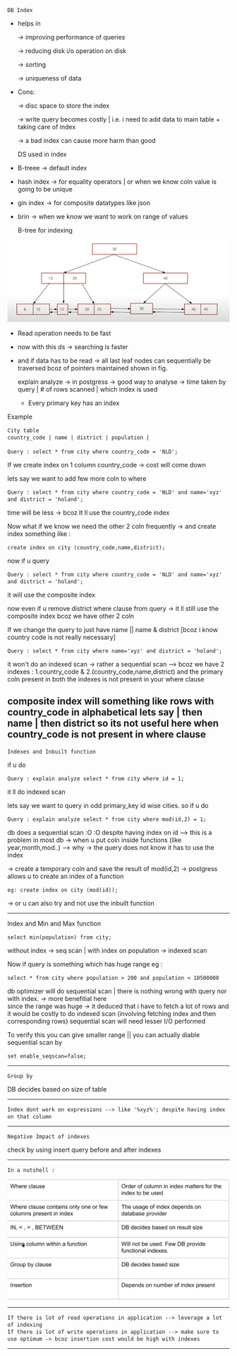     DB Index

* helps in

  -> improving performance of queries

  -> reducing disk i/o operation on disk

  -> sorting

  -> uniqueness of data

* Cons:

  -> disc space to store the index

  -> write query becomes costly | i.e. i need to add data to main table + taking care of index

  -> a bad index can cause more harm than good

    DS used in index

* B-treee -> default index
* hash index -> for equality operators | or when we know coln value is going to be unique
* gin index -> for composite datatypes like json
* brin -> when we know we want to work on range of values

    B-tree for indexing

![img_1.png](img_1.png)

* Read operation needs to be fast
* now with this ds -> searching is faster
* and if data has to be read -> all last leaf nodes can sequentially be traversed bcoz of pointers maintained shown in
  fig.

    explain analyze -> in postgress 
     -> good way to analyse -> time taken by query | # of rows scanned | which index is used 


    * Every primary key has an index

Example

    City table
    country_code | name | district | population | 

    Query : select * from city where country_code = 'NLD';

If we create index on 1 column country_code -> cost will come down

lets say we want to add few more coln to where

    Query : select * from city where country_code = 'NLD' and name='xyz' and district = 'holand';

time will be less -> bcoz It ll use the country_code index

Now what if we know we need the other 2 coln frequently -> and create index something like :

    create index on city (country_code,name,district);

now if u query
    
    Query : select * from city where country_code = 'NLD' and name='xyz' and district = 'holand';

it will use the composite index

now even if u remove district where clause from query -> it ll still use the composite index bcoz we have other 2 coln

If we change the query to just have name || name & district [bcoz i know country code is not really necessary]

    Query : select * from city where name='xyz' and district = 'holand';

it won't do an indexed scan -> rather a sequential scan --> bcoz we have 2 indexes : 1.country_code & 2.(country_code,name,district)
and the primary coln present in both the indexes is not present in your where clause

composite index will something like 
rows with country_code in alphabetical lets say | then name | then district
so its not useful here when country_code is not present in where clause
----------------------------------------------------------------------------------------------------------------
    Indexes and Inbuilt function 
if u do

    Query : explain analyze select * from city where id = 1;
it ll do indexed scan 

lets say we want to query in odd primary_key id wise cities. so if u do 

    Query : explain analyze select * from city where mod(id,2) = 1;

db does a sequential scan :O :O despite having index on id 
--> this is a problem in most db -> when u put coln inside functions (like year,month,mod..)
--> why -> the query does not know it has to use the index

-> create a temporary coln and save the result of mod(id,2)
-> postgress allows u to create an index of a function
  
    eg: create index on city (mod(id));

-> or u can also try and not use the inbuilt function

----------------------------------------------------------------------------------------------------------------
    
  Index and Min and Max function

    select min(population) from city;

without index -> seq scan | with index on population -> indexed scan

Now if query is something which has huge range eg :
    
    select * from city where population > 200 and population < 10500000

db optimizer will do sequential scan | there is nothing wrong with query nor with index. -> more benefitial here  
since the range was huge -> it deduced that i have to fetch a lot of rows and it would be costly to do indexed scan (involving fetching index and then corresponding rows)
sequential scan will need lesser I/O performed

To verify this you can give smaller range || you can actually diable sequential scan by 
    
    set enable_seqscan=false;
----------------------------------------------------------------------------------------------------------------

    Group by 

DB decides based on size of table

----------------------------------------------------------------------------------------------------------------
    Index dont work on expressions --> like '%xyz%'; despite having index on that column
----------------------------------------------------------------------------------------------------------------

    Negative Impact of indexes

  check by using insert query before and after indexes   

  
----------------------------------------------------------------------------------------------------------------
    
    In a nutshell :

![img_2.png](img_2.png)

----------------------------------------------------------------------------------------------------------------

    If there is lot of read operations in application --> leverage a lot of indexing 
    If there is lot of write operations in application --> make sure to use optimum -> bcoz insertion cost would be high with indexes

----------------------------------------------------------------------------------------------------------------
